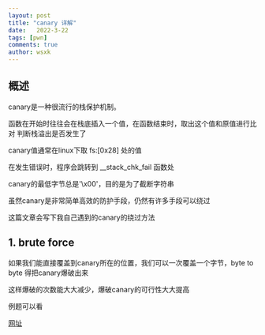 ```yaml
---
layout: post
title: "canary 详解"
date:   2022-3-22
tags: [pwn]
comments: true
author: wsxk
---
```


## 概述
canary是一种很流行的栈保护机制。

函数在开始时往往会在栈底插入一个值，在函数结束时，取出这个值和原值进行比对 判断栈溢出是否发生了

canary值通常在linux下取 fs:[0x28] 处的值

在发生错误时，程序会跳转到 __stack_chk_fail 函数处

canary的最低字节总是'\x00'，目的是为了截断字符串

虽然canary是非常简单高效的防护手段，仍然有许多手段可以绕过

这篇文章会写下我自己遇到的canary的绕过方法


## 1. brute force

如果我们能直接覆盖到canary所在的位置，我们可以一次覆盖一个字节，byte to byte 得把canary爆破出来

这样爆破的次数能大大减少，爆破canary的可行性大大提高

例题可以看 

[网址](https://wsxk.github.io/picoCTF2022_PWN_buffer_overflow3/)
